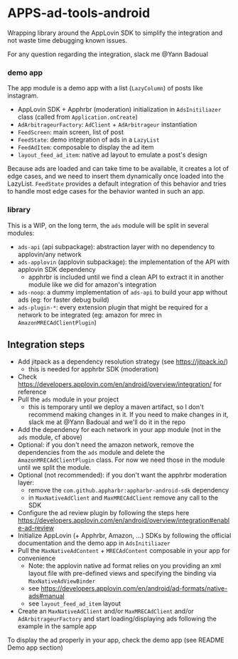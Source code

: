 # APPS-ad-tools-android

Wrapping library around the AppLovin SDK to simplify the integration and not waste time debugging
known issues.

For any question regarding the integration, slack me @Yann Badoual

### demo app

The app module is a demo app with a list (`LazyColumn`) of posts like instagram.

* AppLovin SDK + Apphrbr (moderation) initialization in `AdsInitiliazer` class (called
  from `Application.onCreate`)
* `AdArbitrageurFactory`: `AdClient` + `AdArbitrageur` instantiation
* `FeedScreen`: main screen, list of post
* `FeedState`: demo integration of ads in a `LazyList`
* `FeedAdItem`: composable to display the ad item
* `layout_feed_ad_item`: native ad layout to emulate a post's design

Because ads are loaded and can take time to be available, it creates a lot of edge cases, and we
need to insert them dynamically once loaded into the LazyList. `FeedState` provides a default
integration of this behavior and tries to handle most edge cases for the behavior wanted in such an
app.

### library

This is a WIP, on the long term, the `ads` module will be split in several modules:

* `ads-api` (api subpackage): abstraction layer with no dependency to applovin/any network
* `ads-applovin` (applovin subpackage): the implementation of the API with applovin SDK dependency
  * apphrbr is included until we find a clean API to extract it in another module like we did for
    amazon's integration
* `ads-noop`: a dummy implementation of `ads-api` to build your app without ads (eg: for faster
  debug build)
* `ads-plugin-*`: every extension plugin that might be required for a network to be integrated (eg:
  amazon for mrec in `AmazonMRECAdClientPlugin`)

## Integration steps

* Add jitpack as a dependency resolution strategy (see https://jitpack.io/)
  * this is needed for apphrbr SDK (moderation)
* Check https://developers.applovin.com/en/android/overview/integration/ for reference
* Pull the `ads` module in your project
  * this is temporary until we deploy a maven artifact, so I don't recommend making changes in it.
    If you need to make changes in it, slack me at @Yann Badoual and we'll do it in the repo
* Add the dependency for each network in your app module (not in the `ads` module, cf above)
* Optional: if you don't need the amazon network, remove the dependencies from the `ads` module and
  delete the `AmazonMRECAdClientPlugin` class. For now we need those in the module until we split
  the module.
* Optional (not recommended): if you don't want the apphrbr moderation layer:
  * remove the `com.github.appharbr:appharbr-android-sdk` dependency
  * in `MaxNativeAdClient` and `MaxMRECAdClient` remove any call to the SDK
* Configure the ad review plugin by following the steps
  here https://developers.applovin.com/en/android/overview/integration#enable-ad-review
* Initialize AppLovin (+ Apphrbr, Amazon, ...) SDKs by following the official documentation and the
  demo app in `AdsInitiliazer`
* Pull the `MaxNativeAdContent` + `MRECAdContent` composable in your app for convenience
  * Note: the applovin native ad format relies on you providing an xml layout file with
    pre-defined views and specifying the binding via `MaxNativeAdViewBinder`
  * see https://developers.applovin.com/en/android/ad-formats/native-ads#manual
  * see `layout_feed_ad_item` layout
* Create an `MaxNativeAdClient` and/or `MaxMRECAdClient` and/or `AdArbitrageurFactory` and start
  loading/displaying ads following the example in the sample app

To display the ad properly in your app, check the demo app (see README Demo app section)

